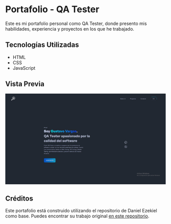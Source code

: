 # Portafolio - QA Tester

Este es mi portafolio personal como QA Tester, donde presento mis habilidades, experiencia y proyectos en los que he trabajado.


## Tecnologías Utilizadas

- HTML
- CSS
- JavaScript


## Vista Previa

![Vista Previa del Portafolio](/img/preview.jpeg)


## Créditos

Este portafolio está construido utilizando el repositorio de Daniel Ezekiel como base. Puedes encontrar su trabajo original [en este repositorio](https://github.com/Daniel-Ezekiel/Portfolio-Website).
